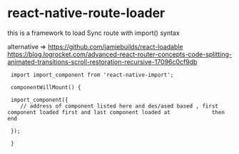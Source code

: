 # react-native-route-loader

this is a framework to load Sync route with import() syntax

alternative => https://github.com/jamiebuilds/react-loadable
https://blog.logrocket.com/advanced-react-router-concepts-code-splitting-animated-transitions-scroll-restoration-recursive-17096c0cf9db

     import import_component from 'react-native-import';
     
     componentWillMount() {
     
     import_component({
        // address of component listed here and des/ased based , first component loaded first and last component loaded at             then end 
     
     });
     
     }
